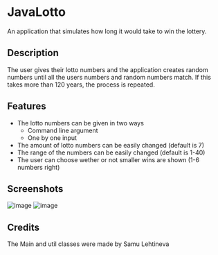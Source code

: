 # JavaLotto
An application that simulates how long it would take to win the lottery.

## Description
The user gives their lotto numbers and the application creates random numbers until all the users numbers and random numbers match.
If this takes more than 120 years, the process is repeated.

## Features
* The lotto numbers can be given in two ways
  * Command line argument
  * One by one input
* The amount of lotto numbers can be easily changed (default is 7)
* The range of the numbers can be easily changed (default is 1-40)
* The user can choose wether or not smaller wins are shown (1-6 numbers right)

## Screenshots
![image](https://user-images.githubusercontent.com/42264877/96767964-e6781500-13e5-11eb-87d1-35b0502204dc.png)
![image](https://user-images.githubusercontent.com/42264877/96767754-9b5e0200-13e5-11eb-93b3-b0813c46562a.png)

## Credits
The Main and util classes were made by Samu Lehtineva
